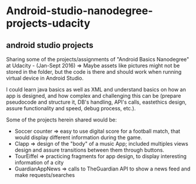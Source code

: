 # Android-studio-nanodegree-projects-udacity
android studio projects 
-----------------------------------------------------------------------------
Sharing some of the projects/assignments of "Android Basics Nanodegree" at Udacity - (Jan-Sept 2016) => Maybe assets like pictures might not be stored in the folder, but the code is there and should work when running virtual device in Android Studio.

I could learn java basics as well as XML and understand basics on how an app is designed, and how complex and challenging this can be (prepare pseudocode and structure it, DB's handling, API's calls, eastethics design, assure functionality and speed, debug process, etc.).

Some of the projects herein shared would be:

- Soccer counter => easy to use digital score for a football match, that would display different information during the game.
- Clapp => design of the "body" of a music App; included multiples views design and assure transitions between them through buttons.
- TourEiffel => practicing fragments for app design, to display interesting information of a city
- GuardianAppNews => calls to TheGuardian API to show a news feed and make requests/searches
